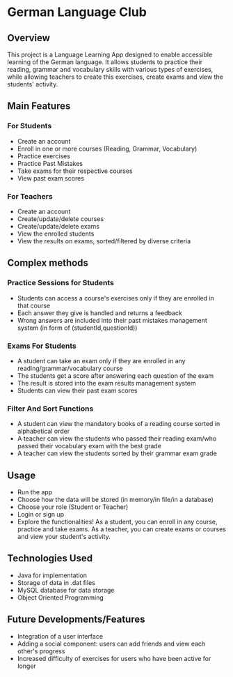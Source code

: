 # German Language Club
## Overview
This project is a Language Learning App designed to enable accessible learning of the German language.
It allows students to practice their reading, grammar and vocabulary skills with various types of exercises,
while allowing teachers to create this exercises, create exams and view the students' activity.

## Main Features
### For Students
- Create an account
- Enroll in one or more courses (Reading, Grammar, Vocabulary)
- Practice exercises
- Practice Past Mistakes
- Take exams for their respective courses
- View past exam scores

### For Teachers
- Create an account
- Create/update/delete courses
- Create/update/delete exams
- View the enrolled students
- View the results on exams, sorted/filtered by diverse criteria

## Complex methods
### Practice Sessions for Students
- Students can access a course's exercises only if they are enrolled in that course
- Each answer they give is handled and returns a feedback
- Wrong answers are included into their past mistakes management system (in form of (studentId,questionId))

### Exams For Students
- A student can take an exam only if they are enrolled in any reading/grammar/vocabulary course
- The students get a score after answering each question of the exam
- The result is stored into the exam results management system
- Students can view their past exam scores

### Filter And Sort Functions
- A student can view the mandatory books of a reading course sorted in alphabetical order
- A teacher can view the students who passed their reading exam/who passed their vocabulary exam with the best grade
- A teacher can view the students sorted by their grammar exam grade

## Usage
- Run the app
- Choose how the data will be stored (in memory/in file/in a database)
- Choose your role (Student or Teacher)
- Login or sign up
- Explore the functionalities! As a student, you can enroll in any course, practice and take exams.
As a teacher, you can create exams or courses and view your student's activity.

## Technologies Used 
- Java for implementation
- Storage of data in .dat files
- MySQL database for data storage
- Object Oriented Programming

## Future Developments/Features
- Integration of a user interface
- Adding a social component: users can add friends and view each other's progress
- Increased difficulty of exercises for users who have been active for longer


